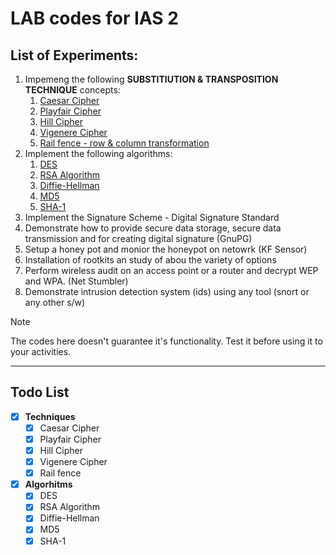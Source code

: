 # LAB codes for IAS 2

## List of Experiments:

1. Impemeng the following **SUBSTITIUTION & TRANSPOSITION TECHNIQUE** concepts:
   1. [Caesar Cipher](/1.1%20-%20Caesar%20Cipher/caesar-cipher.c)
   2. [Playfair Cipher](/1.2%20-%20Playfair%20Cipher/playfair-cipher.c)
   3. [Hill Cipher](/1.3%20-%20Hill%20Cipher/hill-cipher.c)
   4. [Vigenere Cipher](/1.4%20-%20Vigenere%20Cipher/vigenere-cipher.c)
   5. [Rail fence - row & column transformation](/1.5%20-%20Rail%20Fence/rail-fence.c)
2. Implement the following algorithms:
   1. [DES](/2.1%20-%20DES/des.java)
   2. [RSA Algorithm](/2.2%20-%20RSA%20Algorithm/rsa-algorithm.c)
   3. [Diffie-Hellman](/2.3%20-%20Diffie-Hellman/diffie-hellman.c)
   4. [MD5](/2.4%20-%20MD5/md5.c)
   5. [SHA-1](/2.5%20-%20SHA-1/sha-1.java)
3. Implement the Signature Scheme - Digital Signature Standard
4. Demonstrate how to provide secure data storage, secure data transmission and for creating digital signature (GnuPG)
5. Setup a honey pot and monior the honeypot on netowrk (KF Sensor)
6. Installation of rootkits an study of abou the variety of options
7. Perform wireless audit on an access point or a router and decrypt WEP and WPA. (Net Stumbler)
8. Demonstrate intrusion detection system (ids) using any tool (snort or any other s/w)

> [!NOTE]
> The codes here doesn't guarantee it's functionality. Test it before using it to your activities.

---

## Todo List

- [x] **Techniques**
  - [x] Caesar Cipher
  - [x] Playfair Cipher
  - [x] Hill Cipher
  - [x] Vigenere Cipher
  - [x] Rail fence
- [x] **Algorhitms**
  - [x] DES
  - [x] RSA Algorithm
  - [x] Diffie-Hellman
  - [x] MD5
  - [x] SHA-1
